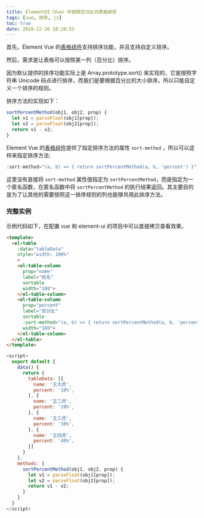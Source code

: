 ```yaml
---
title: ElementUI（Vue）中按照百分比对表格排序
tags: [vue, 排序, js]
toc: true
date: 2018-12-26 18:20:53
---
```


首先，Element Vue 的[表格组件](http://element-cn.eleme.io/#/zh-CN/component/table#pai-xu)支持排序功能，并且支持自定义排序。

然后，需求是让表格可以按照某一列（百分比）排序。

因为默认提供的排序功能实际上是 Array.prototype.sort() 来实现的，它是按照字符串 Unicode 码点进行排序，而我们是要根据百分比的大小排序。所以只能自定义一个排序的规则。

排序方法的实现如下：

```js
sortPercentMethod(obj1, obj2, prop) {
  let v1 = parseFloat(obj1[prop]);
  let v2 = parseFloat(obj2[prop]);
  return v1 - v2;
}
```

Element Vue 的[表格组件](http://element-cn.eleme.io/#/zh-CN/component/table#pai-xu)提供了指定排序方法的属性 `sort-method` ，所以可以这样来指定排序方法:

```js
:sort-method="(a, b) => { return sortPercentMethod(a, b, 'percent') }"
```

这里没有直接将 `sort-method` 属性值指定为 `sortPercentMethod`，而是指定为一个匿名函数，在匿名函数中将 `sortPercentMethod` 的执行结果返回。其主要目的是为了让其他的需要按照这一排序规则的列也能够共用此排序方法。

### 完整实例

示例代码如下，在配置 vue 和 element-ui 的项目中可以直接拷贝查看效果。

```html
<template>
  <el-table
    :data="tableData"
    style="width: 100%"
    >
    <el-table-column
      prop="name"
      label="姓名"
      sortable
      width="180">
    </el-table-column>
    <el-table-column
      prop="percent"
      label="百分比"
      sortable
      :sort-method="(a, b) => { return sortPercentMethod(a, b, 'percent') }"
      width="180">
    </el-table-column>
  </el-table>
</template>
```

```js
<script>
  export default {
    data() {
      return {
        tableData: [{
          name: '王大虎',
          percent: '10%',
        }, {
          name: '王二虎',
          percent: '20%',
        }, {
          name: '王三虎',
          percent: '30%',
        }, {
          name: '王四虎',
          percent: '40%',
        }]
      }
    },
    methods: {
      sortPercentMethod(obj1, obj2, prop) {
        let v1 = parseFloat(obj1[prop]);
        let v2 = parseFloat(obj2[prop]);
        return v1 - v2;
      }
    }
  }
</script>
```